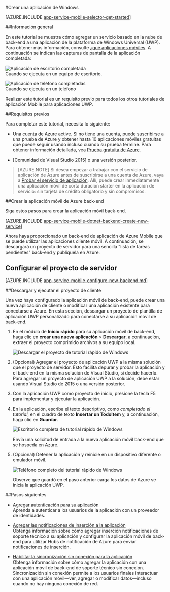 <properties
    pageTitle="Crear una plataforma de Windows Universal (UWP) que se usa en aplicaciones móviles | Microsoft Azure"
    description="Siga este tutorial para empezar con el uso de una aplicación móvil Azure back-ends para el desarrollo de aplicaciones de plataforma de Windows Universal (UWP) en C#, Visual Basic o JavaScript."
    services="app-service\mobile"
    documentationCenter="windows"
    authors="adrianhall"
    manager="erikre"
    editor=""/>

<tags
    ms.service="app-service-mobile"
    ms.workload="mobile"
    ms.tgt_pltfrm="mobile-windows"
    ms.devlang="dotnet"
    ms.topic="hero-article"
    ms.date="10/01/2016"
    ms.author="adrianha"/>

#<a name="create-a-windows-app"></a>Crear una aplicación de Windows

[AZURE.INCLUDE [app-service-mobile-selector-get-started](../../includes/app-service-mobile-selector-get-started.md)]

##<a name="overview"></a>Información general

En este tutorial se muestra cómo agregar un servicio basado en la nube de back-end a una aplicación de la plataforma de Windows Universal (UWP). Para obtener más información, consulte [¿qué aplicaciones móviles](app-service-mobile-value-prop.md). A continuación se indican las capturas de pantalla de la aplicación completada:

![Aplicación de escritorio completada](./media/app-service-mobile-windows-store-dotnet-get-started/mobile-quickstart-completed-desktop.png)   
Cuando se ejecuta en un equipo de escritorio. 

![Aplicación de teléfono completadas](./media/app-service-mobile-windows-store-dotnet-get-started/mobile-quickstart-completed.png)  
Cuando se ejecuta en un teléfono

Realizar este tutorial es un requisito previo para todos los otros tutoriales de aplicación Mobile para aplicaciones UWP. 

##<a name="prerequisites"></a>Requisitos previos

Para completar este tutorial, necesita lo siguiente:

* Una cuenta de Azure active. Si no tiene una cuenta, puede suscribirse a una prueba de Azure y obtener hasta 10 aplicaciones móviles gratuitas que puede seguir usando incluso cuando su prueba termine. Para obtener información detallada, vea [Prueba gratuita de Azure](https://azure.microsoft.com/pricing/free-trial/).

* [Comunidad de Visual Studio 2015] o una versión posterior.

>[AZURE.NOTE] Si desea empezar a trabajar con el servicio de aplicación de Azure antes de suscribirse a una cuenta de Azure, vaya a [Probar el servicio de aplicación](https://tryappservice.azure.com/?appServiceName=mobile). Allí, puede crear inmediatamente una aplicación móvil de corta duración starter en la aplicación de servicio: sin tarjeta de crédito obligatorio y sin compromisos.

##<a name="create-a-new-azure-mobile-app-backend"></a>Crear la aplicación móvil de Azure back-end

Siga estos pasos para crear la aplicación móvil back-end.

[AZURE.INCLUDE [app-service-mobile-dotnet-backend-create-new-service](../../includes/app-service-mobile-dotnet-backend-create-new-service.md)]

Ahora haya proporcionado un back-end de aplicación de Azure Mobile que se puede utilizar las aplicaciones cliente móvil. A continuación, se descargará un proyecto de servidor para una sencilla "lista de tareas pendientes" back-end y publíquela en Azure.

## <a name="configure-the-server-project"></a>Configurar el proyecto de servidor

[AZURE.INCLUDE [app-service-mobile-configure-new-backend.md](../../includes/app-service-mobile-configure-new-backend.md)]

##<a name="download-and-run-the-client-project"></a>Descargar y ejecutar el proyecto de cliente

Una vez haya configurado la aplicación móvil de back-end, puede crear una nueva aplicación de cliente o modificar una aplicación existente para conectarse a Azure. En esta sección, descargar un proyecto de plantilla de aplicación UWP personalizado para conectarse a su aplicación móvil de back-end.

1. En el módulo de **Inicio rápido** para su aplicación móvil de back-end, haga clic en **crear una nueva aplicación** > **Descargar**, a continuación, extraer el proyecto comprimido archivos a su equipo local.

    ![Descargar el proyecto de tutorial rápido de Windows](./media/app-service-mobile-windows-store-dotnet-get-started/mobile-app-windows-quickstart.png)

3. (Opcional) Agregar el proyecto de aplicación UWP a la misma solución que el proyecto de servidor. Esto facilita depurar y probar la aplicación y el back-end en la misma solución de Visual Studio, si decide hacerlo. Para agregar un proyecto de aplicación UWP a la solución, debe estar usando Visual Studio de 2015 o una versión posterior.

4. Con la aplicación UWP como proyecto de inicio, presione la tecla F5 para implementar y ejecutar la aplicación.

5. En la aplicación, escriba el texto descriptivo, como *completado el tutorial*, en el cuadro de texto **Insertar un TodoItem** y, a continuación, haga clic en **Guardar**.

    ![Escritorio completa de tutorial rápido de Windows](./media/app-service-mobile-windows-store-dotnet-get-started/mobile-quickstart-startup.png)

    Envía una solicitud de entrada a la nueva aplicación móvil back-end que se hospeda en Azure.

6. (Opcional) Detener la aplicación y reinicie en un dispositivo diferente o emulador móvil.

    ![Teléfono completo del tutorial rápido de Windows](./media/app-service-mobile-windows-store-dotnet-get-started/mobile-quickstart-completed.png)

    Observe que guardó en el paso anterior carga los datos de Azure se inicia la aplicación UWP. 

##<a name="next-steps"></a>Pasos siguientes

* [Agregar autenticación para su aplicación](app-service-mobile-windows-store-dotnet-get-started-users.md)  
  Aprenda a autenticar a los usuarios de la aplicación con un proveedor de identidades.

* [Agregar las notificaciones de inserción a la aplicación](app-service-mobile-windows-store-dotnet-get-started-push.md)  
  Obtenga información sobre cómo agregar inserción notificaciones de soporte técnico a su aplicación y configurar la aplicación móvil de back-end para utilizar Hubs de notificación de Azure para enviar notificaciones de inserción.

* [Habilitar la sincronización sin conexión para la aplicación](app-service-mobile-windows-store-dotnet-get-started-offline-data.md)  
  Obtenga información sobre cómo agregar la aplicación con una aplicación móvil de back-end de soporte técnico sin conexión. Sincronización sin conexión permite a los usuarios finales interactuar con una aplicación móvil&mdash;ver, agregar o modificar datos&mdash;incluso cuando no hay ninguna conexión de red.

<!-- Anchors. -->
<!-- Images. -->
<!-- URLs. -->
[Mobile App SDK]: http://go.microsoft.com/fwlink/?LinkId=257545
[Azure portal]: https://portal.azure.com/
[Comunidad de Visual Studio de 2015]: https://go.microsoft.com/fwLink/p/?LinkID=534203
